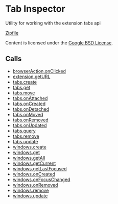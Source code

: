 
Tab Inspector
=======

Utility for working with the extension tabs api

[Zipfile](http://developer.chrome.com/extensions/examples/api/tabs/inspector.zip)

Content is licensed under the [Google BSD License](http://code.google.com/google_bsd_license.html).

Calls
-----

* [browserAction.onClicked](http://developer.chrome.com/extensions/browserAction.html#event-onClicked)
* [extension.getURL](http://developer.chrome.com/extensions/extension.html#method-getURL)
* [tabs.create](http://developer.chrome.com/extensions/tabs.html#method-create)
* [tabs.get](http://developer.chrome.com/extensions/tabs.html#method-get)
* [tabs.move](http://developer.chrome.com/extensions/tabs.html#method-move)
* [tabs.onAttached](http://developer.chrome.com/extensions/tabs.html#event-onAttached)
* [tabs.onCreated](http://developer.chrome.com/extensions/tabs.html#event-onCreated)
* [tabs.onDetached](http://developer.chrome.com/extensions/tabs.html#event-onDetached)
* [tabs.onMoved](http://developer.chrome.com/extensions/tabs.html#event-onMoved)
* [tabs.onRemoved](http://developer.chrome.com/extensions/tabs.html#event-onRemoved)
* [tabs.onUpdated](http://developer.chrome.com/extensions/tabs.html#event-onUpdated)
* [tabs.query](http://developer.chrome.com/extensions/tabs.html#method-query)
* [tabs.remove](http://developer.chrome.com/extensions/tabs.html#method-remove)
* [tabs.update](http://developer.chrome.com/extensions/tabs.html#method-update)
* [windows.create](http://developer.chrome.com/extensions/windows.html#method-create)
* [windows.get](http://developer.chrome.com/extensions/windows.html#method-get)
* [windows.getAll](http://developer.chrome.com/extensions/windows.html#method-getAll)
* [windows.getCurrent](http://developer.chrome.com/extensions/windows.html#method-getCurrent)
* [windows.getLastFocused](http://developer.chrome.com/extensions/windows.html#method-getLastFocused)
* [windows.onCreated](http://developer.chrome.com/extensions/windows.html#event-onCreated)
* [windows.onFocusChanged](http://developer.chrome.com/extensions/windows.html#event-onFocusChanged)
* [windows.onRemoved](http://developer.chrome.com/extensions/windows.html#event-onRemoved)
* [windows.remove](http://developer.chrome.com/extensions/windows.html#method-remove)
* [windows.update](http://developer.chrome.com/extensions/windows.html#method-update)